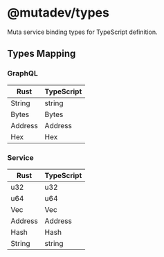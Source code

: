 # @mutadev/types

Muta service binding types for TypeScript definition.

## Types Mapping

### GraphQL

| Rust    | TypeScript |
| ------- | ---------- |
| String  | string     |
| Bytes   | Bytes      |
| Address | Address    |
| Hex     | Hex        |

### Service

| Rust    | TypeScript |
| ------- | ---------- |
| u32     | u32        |
| u64     | u64        |
| Vec     | Vec        |
| Address | Address    |
| Hash    | Hash       |
| String  | string     |
